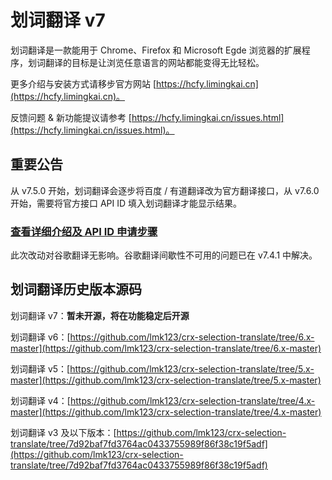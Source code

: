 # 划词翻译 v7

划词翻译是一款能用于 Chrome、Firefox 和 Microsoft Egde 浏览器的扩展程序，划词翻译的目标是让浏览任意语言的网站都能变得无比轻松。

更多介绍与安装方式请移步官方网站 [https://hcfy.limingkai.cn](https://hcfy.limingkai.cn)。

反馈问题 & 新功能提议请参考 [https://hcfy.limingkai.cn/issues.html](https://hcfy.limingkai.cn/issues.html)。

## 重要公告

从 v7.5.0 开始，划词翻译会逐步将百度 / 有道翻译改为官方翻译接口，从 v7.6.0 开始，需要将官方接口 API ID 填入划词翻译才能显示结果。

### [查看详细介绍及 API ID 申请步骤](https://hcfy.limingkai.cn/use-official-api.html)

此次改动对谷歌翻译无影响。谷歌翻译间歇性不可用的问题已在 v7.4.1 中解决。

## 划词翻译历史版本源码

划词翻译 v7：**暂未开源，将在功能稳定后开源**

划词翻译 v6：[https://github.com/lmk123/crx-selection-translate/tree/6.x-master](https://github.com/lmk123/crx-selection-translate/tree/6.x-master)

划词翻译 v5：[https://github.com/lmk123/crx-selection-translate/tree/5.x-master](https://github.com/lmk123/crx-selection-translate/tree/5.x-master)

划词翻译 v4：[https://github.com/lmk123/crx-selection-translate/tree/4.x-master](https://github.com/lmk123/crx-selection-translate/tree/4.x-master)

划词翻译 v3 及以下版本：[https://github.com/lmk123/crx-selection-translate/tree/7d92baf7fd3764ac0433755989f86f38c19f5adf](https://github.com/lmk123/crx-selection-translate/tree/7d92baf7fd3764ac0433755989f86f38c19f5adf)
